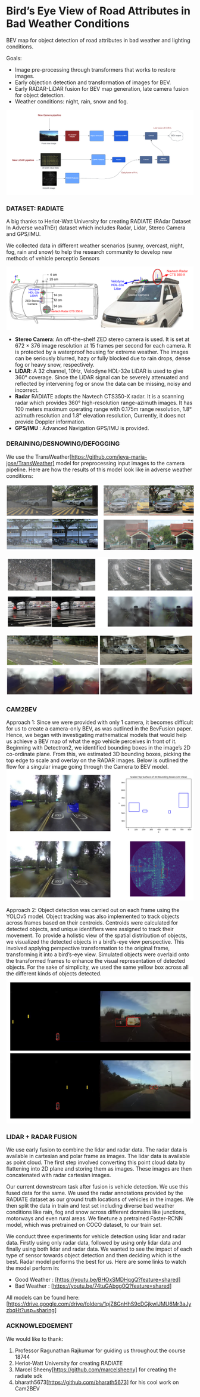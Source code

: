 # Bird’s Eye View of Road Attributes in Bad Weather Conditions

BEV map for object detection of road attributes in bad weather and lighting conditions.

Goals:
- Image pre-processing through transformers that works to restore images.
- Early objection detection and transformation of images for BEV.
- Early RADAR-LiDAR fusion for BEV map generation, late camera fusion for object detection.
- Weather conditions: night, rain, snow and fog.


![](assets/sys_des.png)

### DATASET: RADIATE
A big thanks to Heriot-Watt University for creating RADIATE (RAdar Dataset In Adverse weaThEr) dataset which includes Radar, Lidar, Stereo Camera and GPS/IMU.

We collected data in different weather scenarios (sunny, overcast, night, fog, rain and snow) to help the research community to develop new methods of vehicle perceptio
Sensors

![](assets/sensors.png)

* **Stereo Camera**: An off-the-shelf ZED stereo camera is used. It is set at 672 × 376 image resolution at 15 frames per second for each camera. It is protected by a waterproof housing
for extreme weather. The images can be seriously blurred, hazy or fully blocked due to rain drops, dense fog or heavy snow, respectively.
* **LiDAR**: A 32 channel, 10Hz, Velodyne HDL-32e LiDAR is used to give 360° coverage. Since the LiDAR signal can be severely attenuated and reflected by intervening fog or snow the data can be missing, noisy and incorrect.
* **Radar** RADIATE adopts the Navtech CTS350-X radar. It is a scanning radar which provides 360° high-resolution range-azimuth images. It has 100 meters maximum operating range with 0.175m range resolution, 1.8° azimuth resolution and 1.8° elevation resolution, Currently, it does not provide Doppler information.
* **GPS/IMU** : Advanced Navigation GPS/IMU is provided. 

### DERAINING/DESNOWING/DEFOGGING
We use the TransWeather[https://github.com/jeya-maria-jose/TransWeather] model for preprocessing input images to the camera pipeline. Here are how the results of this model look like in adverse weather conditions:


![](assets/deraining.png)

![](assets/desnowing.png)

![](assets/defogging.png)


### CAM2BEV
Approach 1: Since we were provided with only 1 camera, it becomes difficult for us to create a camera-only BEV,
as was outlined in the BevFusion paper. Hence, we began with investigating mathematical models
that would help us achieve a BEV map of what the ego vehicle perceives in front of it. Beginning
with Detectron2, we identified bounding boxes in the image’s 2D co-ordinate plane. From this, we
estimated 3D bounding boxes, picking the top edge to scale and overlay on the RADAR images.
Below is outlined the flow for a singular image going through the Camera to BEV model.
![](assets/example_cam2b.png)


Approach 2: Object detection was carried out on each frame using the YOLOv5 model. Object tracking was also
implemented to track objects across frames based on their centroids. Centroids were calculated for
detected objects, and unique identifiers were assigned to track their movement.
To provide a holistic view of the spatial distribution of objects, we visualized the detected objects in a
bird’s-eye view perspective. This involved applying perspective transformation to the original frame,
transforming it into a bird’s-eye view.
Simulated objects were overlaid onto the transformed frames to enhance the visual representation
of detected objects. For the sake of simplicity, we used the same yellow box across all the different
kinds of objects detected.
![](assets/cambev.png)

### LIDAR + RADAR FUSION
We use early fusion to combine the lidar and radar data. The radar data is available in cartesian and polar frame as images. The lidar data is available as point cloud. The first step involved converting this point cloud data by flattening into 2D plane and storing them as images. These images are then concatenated with radar cartesian images.

Our current downstream task after fusion is vehicle detection. We use this fused data for the same. We used the radar annotations provided by the RADIATE dataset as our ground truth locations of vehicles in the images. We then split the data in train and test set including diverse bad weather conditions like rain, fog and snow across different domains like junctions, motorways and even rural areas. We finetune a pretrained Faster-RCNN model, which was pretrained on COCO dataset, to our train set. 

We conduct three experiments for vehicle detection using lidar and radar data. Firstly using only radar data, followed by using only lidar data and finally using both lidar and radar data. We wanted to see the impact of each type of sensor towards object detection and then deciding which is the best. 
Radar model performs the best for us. 
Here are some links to watch the model perform in:
- Good Weather : [https://youtu.be/BHOxSMDHqgQ?feature=shared]
- Bad Weather : [https://youtu.be/74tuGAbgg0Q?feature=shared]

<!-- ### HOW TO RUN -->
All models can be found here: [https://drive.google.com/drive/folders/1pjZ8GnHhS9cDGjkwIJMU6Mr3aJyzbqHt?usp=sharing]



### ACKNOWLEDGEMENT
We would like to thank:
1. Professor Ragunathan Rajkumar for guiding us throughout the course 18744
2. Heriot-Watt University for creating RADIATE
3. Marcel Sheeny[https://github.com/marcelsheeny] for creating the radiate sdk
4. bharath5673[https://github.com/bharath5673] for his cool work on Cam2BEV


<!-- 
## Vehicle Detection

As first baseline, we have performed evaluation of vehicle detection from single images. We defined a vehicle as one of the following classes: car, van, truck, bus, motorbike and bicycle.

We adopted the popular Faster R-CNN [29] architecture to demonstrate the use of RADIATE for radar based object detection. Two modifications were made to the original architecture to better suit radar detection:

* Pre-defined sizes were used for anchor generation because vehicle volumes are typically well-known and radar images provide metric scales, different from camera images.
* We modified the Region Proposal Network (RPN) from Faster R-CNN to output the bounding box and a rotation angle which the bounding boxes are represented by x, y, width, height, angle.
  
To investigate the impact of weather conditions, the models were trained with the 2 different training datasets: data from only good and data from both good and bad weather. ResNet-50 and ResNet-101 were chosen as backbone models. The trained models were tested on a test set
collected from all weather conditions and driving scenarios. The metric used for evaluation was Average Precision with Intersection over Union (IoU) equal to 0.5, which is the same as the PASCAL VOC and DOTA evaluation metric.

Below we can visualise a table with the results for each scenario and the Precision Recall curve for each network trained.

![](assets/ap.png)

![](assets/prec_rec.png)

The figure bellow illustrates some qualitative results
of radar based vehicle detection in various driving scenarios and weather conditions, using Faster R-CNN ResNet-101 trained in good weather only.

![](assets/results_example.png)

The code and the trained weights from radar based vehicle detection can be seen at [https://github.com/marcelsheeny/radiate_sdk/tree/master/vehicle_detection](https://github.com/marcelsheeny/radiate_sdk/tree/master/vehicle_detection) -->
